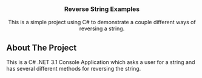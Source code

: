 <!-- Improved compatibility of back to top link: See: https://github.com/othneildrew/Best-README-Template/pull/73 -->
<a name="readme-top"></a>
<!--
*** Thanks for checking out the Best-README-Template. If you have a suggestion
*** that would make this better, please fork the repo and create a pull request
*** or simply open an issue with the tag "enhancement".
*** Don't forget to give the project a star!
*** Thanks again! Now go create something AMAZING! :D
-->



<h3 align="center">Reverse String Examples</h3>

  <p align="center">
    This is a simple project using C# to demonstrate a couple different ways of reversing a string.
    <br />
  </p>
</div>


<!-- ABOUT THE PROJECT -->
## About The Project

This is a C# .NET 3.1 Console Application which asks a user for a string and has several different methods for reversing the string.
